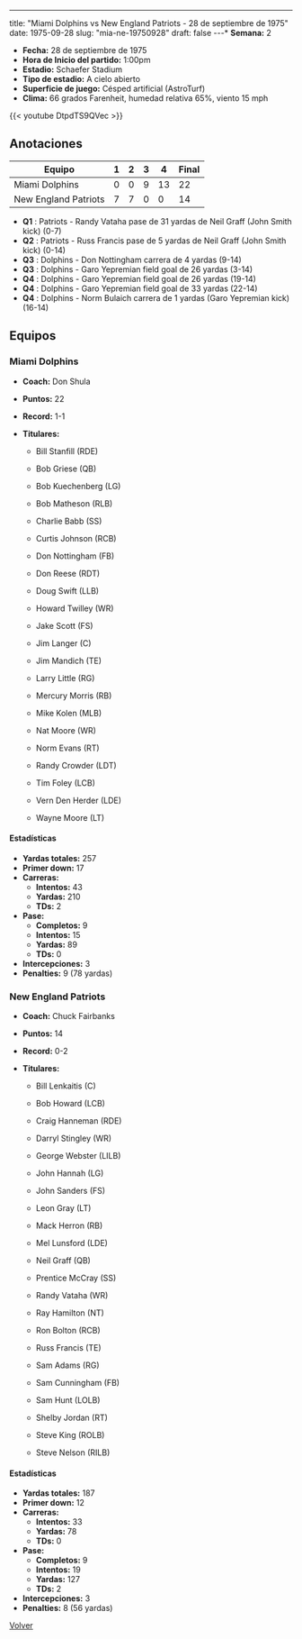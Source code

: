 ---
title: "Miami Dolphins vs New England Patriots - 28 de septiembre de 1975"
date: 1975-09-28
slug: "mia-ne-19750928"
draft: false
---* **Semana:** 2
* **Fecha:** 28 de septiembre de 1975
* **Hora de Inicio del partido:** 1:00pm
* **Estadio:** Schaefer Stadium
* **Tipo de estadio:** A cielo abierto
* **Superficie de juego:** Césped artificial (AstroTurf)
* **Clima:** 66 grados Farenheit, humedad relativa 65%, viento 15 mph

{{< youtube DtpdTS9QVec >}}


## Anotaciones
| Equipo | 1 | 2 | 3 | 4 | Final |
|--------|---|---|---|---|-------|
| Miami Dolphins  | 0 | 0 | 9 | 13  | 22 |
| New England Patriots  | 7 | 7 | 0 | 0  | 14 |
* **Q1** : Patriots - Randy Vataha pase de 31 yardas de Neil Graff (John Smith kick) (0-7)
* **Q2** : Patriots - Russ Francis pase de 5 yardas de Neil Graff (John Smith kick) (0-14)
* **Q3** : Dolphins - Don Nottingham carrera de 4 yardas (9-14)
* **Q3** : Dolphins - Garo Yepremian field goal de 26 yardas (3-14)
* **Q4** : Dolphins - Garo Yepremian field goal de 26 yardas (19-14)
* **Q4** : Dolphins - Garo Yepremian field goal de 33 yardas (22-14)
* **Q4** : Dolphins - Norm Bulaich carrera de 1 yardas (Garo Yepremian kick) (16-14)


## Equipos


### Miami Dolphins
* **Coach:** Don Shula
* **Puntos:** 22
* **Record:** 1-1
* **Titulares:** 

  * Bill Stanfill (RDE) 

  * Bob Griese (QB) 

  * Bob Kuechenberg (LG) 

  * Bob Matheson (RLB) 

  * Charlie Babb (SS) 

  * Curtis Johnson (RCB) 

  * Don Nottingham (FB) 

  * Don Reese (RDT) 

  * Doug Swift (LLB) 

  * Howard Twilley (WR) 

  * Jake Scott (FS) 

  * Jim Langer (C) 

  * Jim Mandich (TE) 

  * Larry Little (RG) 

  * Mercury Morris (RB) 

  * Mike Kolen (MLB) 

  * Nat Moore (WR) 

  * Norm Evans (RT) 

  * Randy Crowder (LDT) 

  * Tim Foley (LCB) 

  * Vern Den Herder (LDE) 

  * Wayne Moore (LT) 

#### Estadísticas
* **Yardas totales:** 257
* **Primer down:** 17
* **Carreras:**
  * **Intentos:** 43
  * **Yardas:** 210
  * **TDs:** 2
* **Pase:**
  * **Completos:** 9
  * **Intentos:** 15
  * **Yardas:** 89
  * **TDs:** 0
* **Intercepciones:** 3
* **Penalties:** 9 (78 yardas)

### New England Patriots
* **Coach:** Chuck Fairbanks
* **Puntos:** 14
* **Record:** 0-2
* **Titulares:** 

  * Bill Lenkaitis (C) 

  * Bob Howard (LCB) 

  * Craig Hanneman (RDE) 

  * Darryl Stingley (WR) 

  * George Webster (LILB) 

  * John Hannah (LG) 

  * John Sanders (FS) 

  * Leon Gray (LT) 

  * Mack Herron (RB) 

  * Mel Lunsford (LDE) 

  * Neil Graff (QB) 

  * Prentice McCray (SS) 

  * Randy Vataha (WR) 

  * Ray Hamilton (NT) 

  * Ron Bolton (RCB) 

  * Russ Francis (TE) 

  * Sam Adams (RG) 

  * Sam Cunningham (FB) 

  * Sam Hunt (LOLB) 

  * Shelby Jordan (RT) 

  * Steve King (ROLB) 

  * Steve Nelson (RILB) 

#### Estadísticas
* **Yardas totales:** 187
* **Primer down:** 12
* **Carreras:**
  * **Intentos:** 33
  * **Yardas:** 78
  * **TDs:** 0
* **Pase:**
  * **Completos:** 9
  * **Intentos:** 19
  * **Yardas:** 127
  * **TDs:** 2
* **Intercepciones:** 3
* **Penalties:** 8 (56 yardas)


[Volver](/historia/1975)

